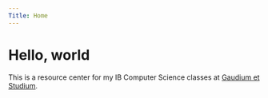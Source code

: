 ```yaml
---
Title: Home
---
```


# Hello, world

This is a resource center for my IB Computer Science classes at [Gaudium et Studium](https://eduges.pl).

